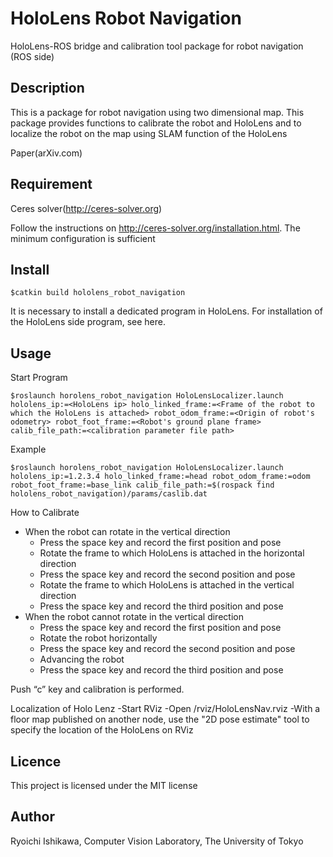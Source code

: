 
# HoloLens Robot Navigation

HoloLens-ROS bridge and calibration tool package for robot navigation (ROS side)
## Description
This is a package for robot navigation using two dimensional map. This package provides functions to calibrate the robot and HoloLens and to localize the robot on the map using SLAM function of the HoloLens 

Paper(arXiv.com)

## Requirement
Ceres solver(http://ceres-solver.org)

Follow the instructions on http://ceres-solver.org/installation.html. The minimum configuration is sufficient


## Install

	$catkin build hololens_robot_navigation

It is necessary to install a dedicated program in HoloLens. For installation of the HoloLens side program, see here.


## Usage

Start Program

	$roslaunch horolens_robot_navigation HoloLensLocalizer.launch hololens_ip:=<HoloLens ip> holo_linked_frame:=<Frame of the robot to which the HoloLens is attached> robot_odom_frame:=<Origin of robot's odometry> robot_foot_frame:=<Robot's ground plane frame> calib_file_path:=<calibration parameter file path>

Example

	$roslaunch horolens_robot_navigation HoloLensLocalizer.launch hololens_ip:=1.2.3.4 holo_linked_frame:=head robot_odom_frame:=odom robot_foot_frame:=base_link calib_file_path:=$(rospack find hololens_robot_navigation)/params/caslib.dat

How to Calibrate

- When the robot can rotate in the vertical direction
	- Press the space key and record the first position and pose
	- Rotate the frame to which HoloLens is attached in the horizontal direction
	- Press the space key and record the second position and pose
	- Rotate the frame to which HoloLens is attached in the vertical direction
	- Press the space key and record the third position and pose
- When the robot cannot rotate in the vertical direction
	- Press the space key and record the first position and pose
	- Rotate the robot horizontally
	- Press the space key and record the second position and pose
	- Advancing the robot
	- Press the space key and record the third position and pose

Push “c” key and calibration is performed.

Localization of Holo Lenz
-Start RViz
-Open /rviz/HoloLensNav.rviz
-With a floor map published on another node, use the "2D pose estimate" tool to specify the location of the HoloLens on RViz

## Licence
This project is licensed under the MIT license

## Author
Ryoichi Ishikawa, Computer Vision Laboratory, The University of Tokyo
